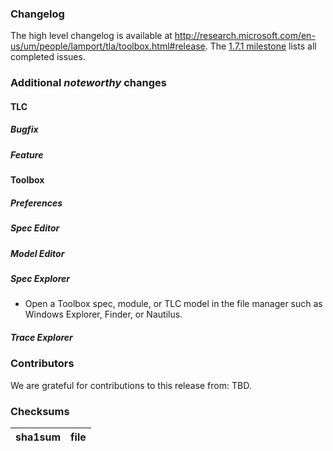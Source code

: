 ### Changelog
The high level changelog is available at http://research.microsoft.com/en-us/um/people/lamport/tla/toolbox.html#release. The [1.7.1 milestone](https://github.com/tlaplus/tlaplus/issues?q=is%3Aissue+milestone%3A1.7.1+is%3Aclosed) lists all completed issues.

### Additional _noteworthy_ changes

#### TLC

##### Bugfix

##### Feature

#### Toolbox

##### Preferences

##### Spec Editor

##### Model Editor

##### Spec Explorer
* Open a Toolbox spec, module, or TLC model in the file manager such as Windows Explorer, Finder, or Nautilus.

##### Trace Explorer

### Contributors

We are grateful for contributions to this release from: TBD.


### Checksums
sha1sum|file
------------ | -------------
